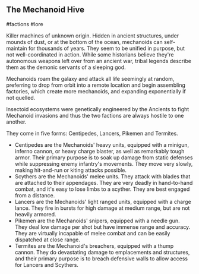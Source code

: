 The Mechanoid Hive
---
#factions #lore

Killer machines of unknown origin. Hidden in ancient structures, under mounds of dust, or at the bottom of the ocean, mechanoids can self-maintain for thousands of years. They seem to be unified in purpose, but not well-coordinated in action. While some historians believe they're autonomous weapons left over from an ancient war, tribal legends describe them as the demonic servants of a sleeping god.

Mechanoids roam the galaxy and attack all life seemingly at random, preferring to drop from orbit into a remote location and begin assembling factories, which create more mechanoids, and expanding exponentially if not quelled.

Insectoid ecosystems were genetically engineered by the Ancients to fight Mechanoid invasions and thus the two factions are always hostile to one another.

They come in five forms: Centipedes, Lancers, Pikemen and Termites.
- Centipedes are the Mechanoids' heavy units, equipped with a minigun, inferno cannon, or heavy charge blaster, as well as remarkably tough armor. Their primary purpose is to soak up damage from static defenses while suppressing enemy infantry's movements. They move very slowly, making hit-and-run or kiting attacks possible.
- Scythers are the Mechanoids' melee units. They attack with blades that are attached to their appendages. They are very deadly in hand-to-hand combat, and it's easy to lose limbs to a scyther. They are best engaged from a distance.
- Lancers are the Mechanoids' light ranged units, equipped with a charge lance. They fire in bursts for high damage at medium range, but are not heavily armored.
- Pikemen are the Mechanoids' snipers, equipped with a needle gun. They deal low damage per shot but have immense range and accuracy. They are virtually incapable of melee combat and can be easily dispatched at close range.
- Termites are the Mechanoid's breachers, equipped with a thump cannon. They do devastating damage to emplacements and structures, and their primary purpose is to breach defensive walls to allow access for Lancers and Scythers.